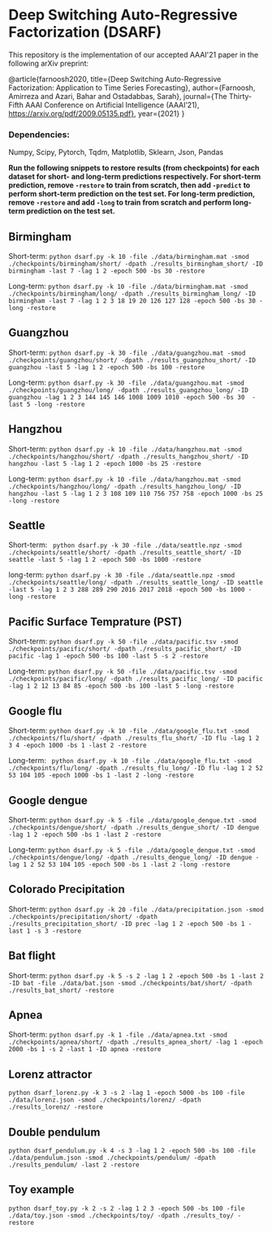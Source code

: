 # Deep Switching Auto-Regressive Factorization (DSARF)

This repository is the implementation of our accepted AAAI'21 paper in the following arXiv preprint:

@article{farnoosh2020,
  title={Deep Switching Auto-Regressive Factorization: Application to Time Series Forecasting},
  author={Farnoosh, Amirreza and Azari, Bahar and Ostadabbas, Sarah},
  journal={The Thirty-Fifth AAAI Conference on Artificial Intelligence (AAAI’21), https://arxiv.org/pdf/2009.05135.pdf},
  year={2021}
}


### Dependencies: 
Numpy, Scipy, Pytorch, Tqdm, Matplotlib, Sklearn, Json, Pandas

**Run the following snippets to restore results (from checkpoints) for each dataset for short- and long-term predictions respectively. For short-term prediction,  remove `-restore` to train from scratch, then add `-predict` to perform short-term prediction on the test set. For long-term prediction, remove `-restore` and add `-long` to train from scratch and perform long-term prediction on the test set.**

## Birmingham
Short-term: 
`python dsarf.py -k 10 -file ./data/birmingham.mat -smod ./checkpoints/birmingham/short/ -dpath ./results_birmingham_short/ -ID birmingham -last 7 -lag 1 2 -epoch 500 -bs 30 -restore`

Long-term: 
`python dsarf.py -k 10 -file ./data/birmingham.mat -smod ./checkpoints/birmingham/long/ -dpath ./results_birmingham_long/ -ID birmingham -last 7 -lag 1 2 3 18 19 20 126 127 128 -epoch 500 -bs 30 -long -restore`

## Guangzhou
Short-term: 
`python dsarf.py -k 30 -file ./data/guangzhou.mat -smod ./checkpoints/guangzhou/short/ -dpath ./results_guangzhou_short/ -ID guangzhou -last 5 -lag 1 2 -epoch 500 -bs 100 -restore`

Long-term: `python dsarf.py -k 30 -file ./data/guangzhou.mat -smod ./checkpoints/guangzhou/long/ -dpath ./results_guangzhou_long/ -ID guangzhou -lag 1 2 3 144 145 146 1008 1009 1010 -epoch 500 -bs 30  -last 5 -long -restore`

## Hangzhou 
Short-term: 
`python dsarf.py -k 10 -file ./data/hangzhou.mat -smod ./checkpoints/hangzhou/short/ -dpath ./results_hangzhou_short/ -ID hangzhou -last 5 -lag 1 2 -epoch 1000 -bs 25 -restore`

Long-term: 
`python dsarf.py -k 10 -file ./data/hangzhou.mat -smod ./checkpoints/hangzhou/long/ -dpath ./results_hangzhou_long/ -ID hangzhou -last 5 -lag 1 2 3 108 109 110 756 757 758 -epoch 1000 -bs 25 -long -restore`

## Seattle
Short-term: `
python dsarf.py -k 30 -file ./data/seattle.npz -smod ./checkpoints/seattle/short/ -dpath ./results_seattle_short/ -ID seattle -last 5 -lag 1 2 -epoch 500 -bs 1000 -restore`

long-term: 
`python dsarf.py -k 30 -file ./data/seattle.npz -smod ./checkpoints/seattle/long/ -dpath ./results_seattle_long/ -ID seattle -last 5 -lag 1 2 3 288 289 290 2016 2017 2018 -epoch 500 -bs 1000 -long -restore`

## Pacific Surface Temprature (PST)
Short-term: 
`python dsarf.py -k 50 -file ./data/pacific.tsv -smod ./checkpoints/pacific/short/ -dpath ./results_pacific_short/ -ID pacific -lag 1 -epoch 500 -bs 100 -last 5 -s 2 -restore`

Long-term: 
`python dsarf.py -k 50 -file ./data/pacific.tsv -smod ./checkpoints/pacific/long/ -dpath ./results_pacific_long/ -ID pacific -lag 1 2 12 13 84 85 -epoch 500 -bs 100 -last 5 -long -restore`

## Google flu
Short-term: 
`python dsarf.py -k 10 -file ./data/google_flu.txt -smod ./checkpoints/flu/short/ -dpath ./results_flu_short/ -ID flu -lag 1 2 3 4 -epoch 1000 -bs 1 -last 2 -restore`

Long-term: `
python dsarf.py -k 10 -file ./data/google_flu.txt -smod ./checkpoints/flu/long/ -dpath ./results_flu_long/ -ID flu -lag 1 2 52 53 104 105 -epoch 1000 -bs 1 -last 2 -long -restore`

## Google dengue
Short-term: 
`python dsarf.py -k 5 -file ./data/google_dengue.txt -smod ./checkpoints/dengue/short/ -dpath ./results_dengue_short/ -ID dengue -lag 1 2 -epoch 500 -bs 1 -last 2 -restore`

Long-term: 
`python dsarf.py -k 5 -file ./data/google_dengue.txt -smod ./checkpoints/dengue/long/ -dpath ./results_dengue_long/ -ID dengue -lag 1 2 52 53 104 105 -epoch 500 -bs 1 -last 2 -long -restore`

## Colorado Precipitation
Short-term:
`python dsarf.py -k 20 -file ./data/precipitation.json -smod ./checkpoints/precipitation/short/ -dpath ./results_precipitation_short/ -ID prec -lag 1 2 -epoch 500 -bs 1 -last 1 -s 3 -restore`

## Bat flight
Short-term: 
`python dsarf.py -k 5 -s 2 -lag 1 2 -epoch 500 -bs 1 -last 2 -ID bat -file ./data/bat.json -smod ./checkpoints/bat/short/ -dpath ./results_bat_short/ -restore`

## Apnea
Short-term: 
`python dsarf.py -k 1 -file ./data/apnea.txt -smod ./checkpoints/apnea/short/ -dpath ./results_apnea_short/ -lag 1 -epoch 2000 -bs 1 -s 2 -last 1 -ID apnea -restore`

## Lorenz attractor
`python dsarf_lorenz.py -k 3 -s 2 -lag 1 -epoch 5000 -bs 100 -file ./data/lorenz.json -smod ./checkpoints/lorenz/ -dpath ./results_lorenz/ -restore`

## Double pendulum
`python dsarf_pendulum.py -k 4 -s 3 -lag 1 2 -epoch 500 -bs 100 -file ./data/pendulum.json -smod ./checkpoints/pendulum/ -dpath ./results_pendulum/ -last 2 -restore`

## Toy example
`python dsarf_toy.py -k 2 -s 2 -lag 1 2 3 -epoch 500 -bs 100 -file ./data/toy.json -smod ./checkpoints/toy/ -dpath ./results_toy/ -restore`
